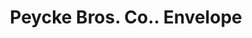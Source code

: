 ---
doi: 10.7916/D83216Z2
date_other: '1890'
date_other_textual: '1890'
form: printed ephemera
genre:
- Envelopes
name:
- Peycke Bros. Co.
object_in_context_url: https://biggert.cul.columbia.edu/items/view/ave_biggert_00765
subject_hierarchical_geographic:
- Omaha, Nebraska, United States
subject_name:
- Peycke Bros. Co.
title: Peycke Bros. Co.. Envelope
sort_title: Peycke Bros. Co.. Envelope
call_number: ave_biggert_00765
coordinates:
- 41.25,-96.0
pid: ave_biggert_00765
identifiers: ave_biggert_00765
thumbnail: false
permalink: /biggert/ave_biggert_00765/
layout: iiif-image-page
---